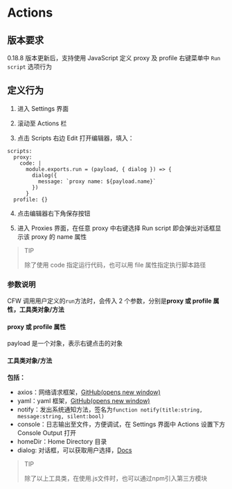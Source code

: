 # Actions

## 版本要求

0.18.8 版本更新后，支持使用 JavaScript 定义 proxy 及 profile 右键菜单中 `Run script` 选项行为

## 定义行为

1. 进入 Settings 界面

2. 滚动至 Actions 栏

3. 点击 Scripts 右边 Edit 打开编辑器，填入：
```
scripts:
  proxy:
    code: |
      module.exports.run = (payload, { dialog }) => {
        dialog({
          message: `proxy name: ${payload.name}`
        })
      }
  profile: {}
```

4. 点击编辑器右下角保存按钮

5. 进入 Proxies 界面，在任意 proxy 中右键选择 Run script 即会弹出对话框显示该 proxy 的 name 属性

> TIP
> 
> 除了使用 code 指定运行代码，也可以用 file 属性指定执行脚本路径

### 参数说明

CFW 调用用户定义的`run`方法时，会传入 2 个参数，分别是**proxy 或 profile 属性，工具类对象/方法**

#### proxy 或 profile 属性

payload 是一个对象，表示右键点击的对象

#### 工具类对象/方法

**包括：**

* axios：网络请求框架，[GitHub(opens new window)](https://github.com/axios/axios)
* yaml：yaml 框架，[GitHub(opens new window)](https://github.com/eemeli/yaml)
* notify：发出系统通知方法，签名为`function notify(title:string, message:string, silent:bool)`
* console：日志输出至文件，方便调试，在 Settings 界面中 Actions 设置下方 Console Output 打开
* homeDir：Home Directory 目录
* dialog: 对话框，可以获取用户选择，[Docs]()

> TIP
> 
> 除了以上工具类，在使用.js文件时，也可以通过npm引入第三方模块
